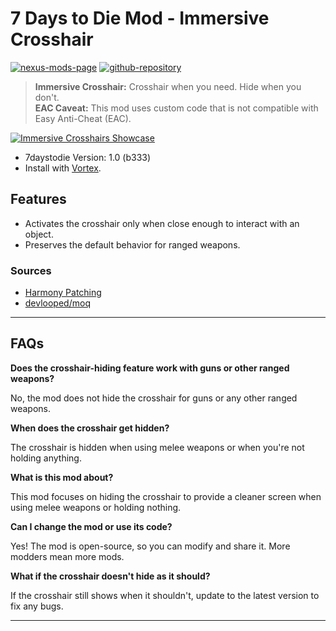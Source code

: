 [//]: # (DO NOT EDIT: This file has been autogenerated, any changes will be overwritten)
# 7 Days to Die Mod - Immersive Crosshair

[![nexus-mods-page](https://img.shields.io/badge/Nexus%20Mod-Immersive%20Crosshair%20-orange?style=flat-square&logo=spinrilla)](https://www.nexusmods.com/7daystodie/mods/5601)
[![github-repository](https://img.shields.io/badge/GitHub-Repository-green?style=flat-square&logo=github)](https://github.com/rdok/7daystodie_mod_immersive_crosshair)

> **Immersive Crosshair:** Crosshair when you need. Hide when you don't.  
> **EAC Caveat:** This mod uses custom code that is not compatible with Easy Anti-Cheat (EAC).

[![Immersive Crosshairs Showcase](https://github.com/rdok/7daystodie_mod_immersive_crosshair/blob/main/documentation/showcase.gif?raw=true)](https://www.nexusmods.com/7daystodie/mods/5601)

- 7daystodie Version: 1.0 (b333)
- Install with [Vortex](https://www.nexusmods.com/about/vortex/).

## Features

- Activates the crosshair only when close enough to interact with an object.
- Preserves the default behavior for ranged weapons.

### Sources

- [Harmony Patching](https://harmony.pardeike.net/articles/patching-postfix.html)
- [devlooped/moq](https://github.com/devlooped/moq)


***

[//]: # (DO NOT EDIT: This file has been autogenerated, any changes will be overwritten)
## FAQs

**Does the crosshair-hiding feature work with guns or other ranged weapons?**

No, the mod does not hide the crosshair for guns or any other ranged weapons.

**When does the crosshair get hidden?**

The crosshair is hidden when using melee weapons or when you're not holding anything.

**What is this mod about?**

This mod focuses on hiding the crosshair to provide a cleaner screen when using melee weapons or holding nothing.

**Can I change the mod or use its code?**

Yes! The mod is open-source, so you can modify and share it. More modders mean more mods.

**What if the crosshair doesn't hide as it should?**

If the crosshair still shows when it shouldn't, update to the latest version to fix any bugs.


***

[//]: # (DO NOT EDIT: This file has been autogenerated, any changes will be overwritten)
